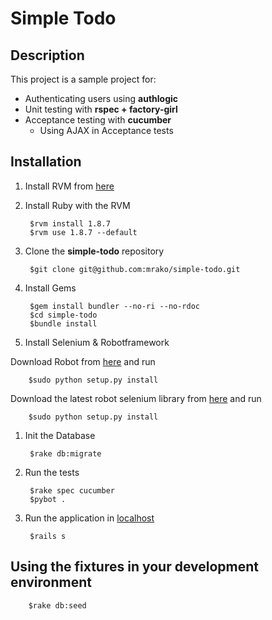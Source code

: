 # Simple Todo

## Description

This project is a sample project for:

* Authenticating users using **authlogic**
* Unit testing with **rspec + factory-girl**
* Acceptance testing with **cucumber**
  * Using AJAX in Acceptance tests

## Installation

1. Install RVM from [here](http://rvm.beginrescueend.com/)

1. Install Ruby with the RVM

        $rvm install 1.8.7
        $rvm use 1.8.7 --default

1. Clone the **simple-todo** repository

        $git clone git@github.com:mrako/simple-todo.git
    
1. Install Gems

        $gem install bundler --no-ri --no-rdoc
        $cd simple-todo
        $bundle install

1. Install Selenium & Robotframework
		
Download Robot from [here](http://code.google.com/p/robotframework/downloads/list) and run

		$sudo python setup.py install

Download the latest robot selenium library from [here](http://code.google.com/p/robotframework-seleniumlibrary/downloads/list) and run

		$sudo python setup.py install

1. Init the Database

        $rake db:migrate

1. Run the tests

        $rake spec cucumber
		$pybot .

1. Run the application in [localhost](http://localhost:3000)

        $rails s

## Using the fixtures in your development environment

        $rake db:seed
